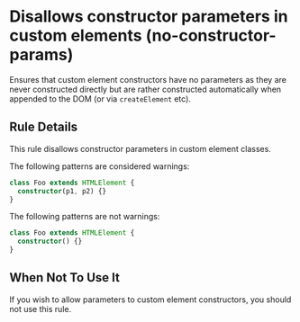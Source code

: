 # Disallows constructor parameters in custom elements (no-constructor-params)

Ensures that custom element constructors have no parameters as they
are never constructed directly but are rather constructed automatically when
appended to the DOM (or via `createElement` etc).

## Rule Details

This rule disallows constructor parameters in custom element classes.

The following patterns are considered warnings:

```ts
class Foo extends HTMLElement {
  constructor(p1, p2) {}
}
```

The following patterns are not warnings:

```ts
class Foo extends HTMLElement {
  constructor() {}
}
```

## When Not To Use It

If you wish to allow parameters to custom element constructors, you should not
use this rule.
